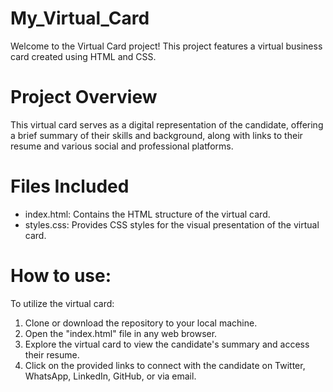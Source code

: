 # My_Virtual_Card
Welcome to the Virtual Card project! This project features a virtual business card created using HTML and CSS.
# Project Overview
This virtual card serves as a digital representation of the candidate, offering a brief summary of their skills and background, along with links to their resume and various social and professional platforms.
# Files Included
* index.html: Contains the HTML structure of the virtual card.
* styles.css: Provides CSS styles for the visual presentation of the virtual card.
# How to use:
To utilize the virtual card:
1. Clone or download the repository to your local machine.
2. Open the "index.html" file in any web browser.
3. Explore the virtual card to view the candidate's summary and access their resume.
4. Click on the provided links to connect with the candidate on Twitter, WhatsApp, LinkedIn, GitHub, or via email.




